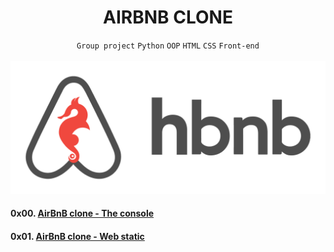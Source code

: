 <h1 align="center"><b>AIRBNB CLONE</b></h1>
<div align="center"><code>Group project</code> <code>Python</code> <code>OOP</code> <code>HTML</code> <code>CSS</code> <code>Front-end</code></div>

<br>
<img src="https://github.com/codenvibes/AirBnB_clone/blob/master/pics/hbnb.png">

<br>

#### 0x00. [AirBnB clone - The console](https://github.com/codenvibes/AirBnB_clone/blob/master/README.md)
#### 0x01. [AirBnB clone - Web static](https://github.com/codenvibes/AirBnB_clone/blob/master/web_static/README.md)